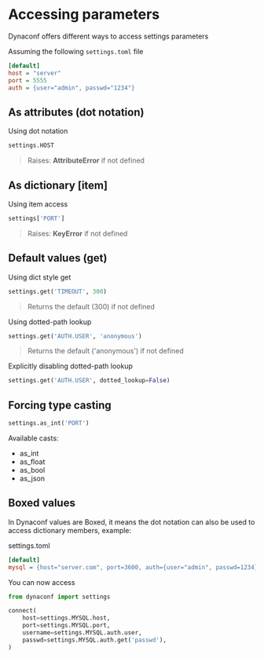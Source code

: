 # Accessing parameters

Dynaconf offers different ways to access settings parameters

Assuming the following `settings.toml` file

```ini
[default]
host = "server"
port = 5555
auth = {user="admin", passwd="1234"}
```

## As attributes (dot notation)

Using dot notation

```python
settings.HOST
```

> Raises: **AttributeError** if not defined

## As dictionary [item]

Using item access

```python
settings['PORT']
```

> Raises: **KeyError** if not defined

## Default values (get)

Using dict style get

```python
settings.get('TIMEOUT', 300)
```

> Returns the default (300) if not defined

Using dotted-path lookup

```python
settings.get('AUTH.USER', 'anonymous')
```

> Returns the default ('anonymous') if not defined

Explicitly disabling dotted-path lookup

```python
settings.get('AUTH.USER', dotted_lookup=False)
```

## Forcing type casting

```python
settings.as_int('PORT')
```

Available casts:

- as_int
- as_float
- as_bool
- as_json

## Boxed values

In Dynaconf values are Boxed, it means the dot notation can also be used to access dictionary members, example:

settings.toml

```ini
[default]
mysql = {host="server.com", port=3600, auth={user="admin", passwd=1234}}
```

You can now access

```python
from dynaconf import settings

connect(
    host=settings.MYSQL.host,
    port=settings.MYSQL.port,
    username=settings.MYSQL.auth.user,
    passwd=settings.MYSQL.auth.get('passwd'),
)
```

